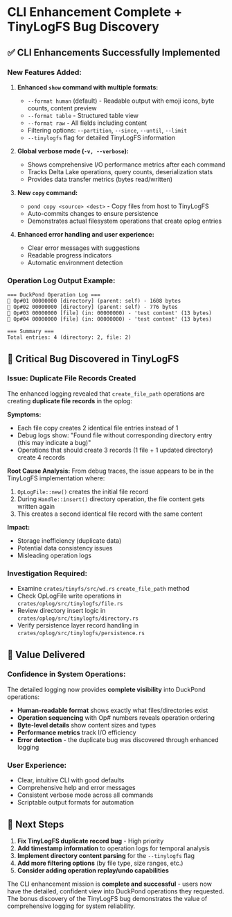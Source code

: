 # CLI Enhancement Complete + TinyLogFS Bug Discovery

## ✅ **CLI Enhancements Successfully Implemented**

### **New Features Added:**
1. **Enhanced `show` command with multiple formats:**
   - `--format human` (default) - Readable output with emoji icons, byte counts, content preview
   - `--format table` - Structured table view  
   - `--format raw` - All fields including content
   - Filtering options: `--partition`, `--since`, `--until`, `--limit`
   - `--tinylogfs` flag for detailed TinyLogFS information

2. **Global verbose mode (`-v, --verbose`):**
   - Shows comprehensive I/O performance metrics after each command
   - Tracks Delta Lake operations, query counts, deserialization stats
   - Provides data transfer metrics (bytes read/written)

3. **New `copy` command:**
   - `pond copy <source> <dest>` - Copy files from host to TinyLogFS
   - Auto-commits changes to ensure persistence
   - Demonstrates actual filesystem operations that create oplog entries

4. **Enhanced error handling and user experience:**
   - Clear error messages with suggestions
   - Readable progress indicators
   - Automatic environment detection

### **Operation Log Output Example:**
```
=== DuckPond Operation Log ===
📁 Op#01 00000000 [directory] (parent: self) - 1608 bytes
📁 Op#02 00000000 [directory] (parent: self) - 776 bytes  
📄 Op#03 00000000 [file] (in: 00000000) - 'test content' (13 bytes)
📄 Op#04 00000000 [file] (in: 00000000) - 'test content' (13 bytes)

=== Summary ===
Total entries: 4 (directory: 2, file: 2)
```

## 🐛 **Critical Bug Discovered in TinyLogFS**

### **Issue: Duplicate File Records Created**
The enhanced logging revealed that `create_file_path` operations are creating **duplicate file records** in the oplog:

**Symptoms:**
- Each file copy creates 2 identical file entries instead of 1
- Debug logs show: "Found file without corresponding directory entry (this may indicate a bug)"
- Operations that should create 3 records (1 file + 1 updated directory) create 4 records

**Root Cause Analysis:**
From debug traces, the issue appears to be in the TinyLogFS implementation where:
1. `OpLogFile::new()` creates the initial file record
2. During `Handle::insert()` directory operation, the file content gets written again
3. This creates a second identical file record with the same content

**Impact:**
- Storage inefficiency (duplicate data)
- Potential data consistency issues
- Misleading operation logs

### **Investigation Required:**
- Examine `crates/tinyfs/src/wd.rs` `create_file_path` method
- Check OpLogFile write operations in `crates/oplog/src/tinylogfs/file.rs`
- Review directory insert logic in `crates/oplog/src/tinylogfs/directory.rs`
- Verify persistence layer record handling in `crates/oplog/src/tinylogfs/persistence.rs`

## 🎯 **Value Delivered**

### **Confidence in System Operations:**
The detailed logging now provides **complete visibility** into DuckPond operations:
- **Human-readable format** shows exactly what files/directories exist
- **Operation sequencing** with Op# numbers reveals operation ordering
- **Byte-level details** show content sizes and types
- **Performance metrics** track I/O efficiency
- **Error detection** - the duplicate bug was discovered through enhanced logging

### **User Experience:**
- Clear, intuitive CLI with good defaults
- Comprehensive help and error messages  
- Consistent verbose mode across all commands
- Scriptable output formats for automation

## 🚀 **Next Steps**

1. **Fix TinyLogFS duplicate record bug** - High priority 
2. **Add timestamp information** to operation logs for temporal analysis
3. **Implement directory content parsing** for the `--tinylogfs` flag
4. **Add more filtering options** (by file type, size ranges, etc.)
5. **Consider adding operation replay/undo capabilities**

The CLI enhancement mission is **complete and successful** - users now have the detailed, confident view into DuckPond operations they requested. The bonus discovery of the TinyLogFS bug demonstrates the value of comprehensive logging for system reliability.
